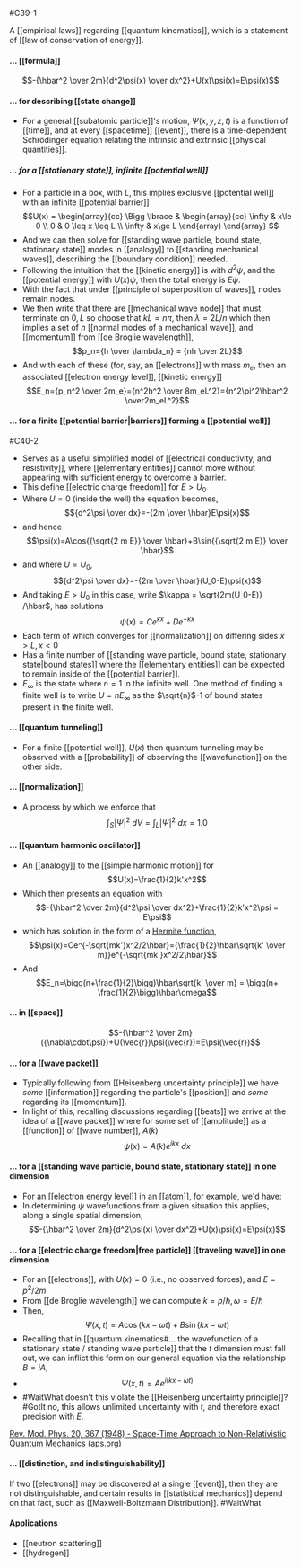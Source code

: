 #C39-1

A [[empirical laws]] regarding [[quantum kinematics]], which is a statement of [[law of conservation of energy]].

#### ... [[formula]]
$$-{\hbar^2 \over 2m}{d^2\psi(x) \over dx^2}+U(x)\psi(x)=E\psi(x)$$

#### ... for describing [[state change]]
- For a general [[subatomic particle]]'s motion, $\Psi(x,y,z,t)$ is a function of [[time]], and at every [[spacetime]] [[event]], there is a time-dependent Schrödinger equation relating the intrinsic and extrinsic [[physical quantities]].

##### ... for a [[stationary state]], infinite [[potential well]]
- For a particle in a box, with $L$, this implies exclusive [[potential well]] with an infinite [[potential barrier]] $$U(x) = 
\begin{array}{cc}
  \Bigg \lbrace & 
    \begin{array}{cc}
	  \infty & x\le 0 \\
	  0 & 0 \leq x \leq L \\
      \infty & x\ge L
    \end{array}
\end{array}
$$ 
- And we can then solve for [[standing wave particle, bound state, stationary state]] modes in [[analogy]] to [[standing mechanical waves]], describing the [[boundary condition]] needed.
- Following the intuition that the [[kinetic energy]] is with $d^2 \psi$, and the [[potential energy]] with $U(x)\psi$, then the total energy is $E\psi$.
- With the fact that under [[principle of superposition of waves]], nodes remain nodes.
- We then write that there are [[mechanical wave node]] that must terminate on $0,L$ so choose that $kL=n\pi$, then $\lambda = {2L / n}$ which then implies a set of $n$ [[normal modes of a mechanical wave]], and [[momentum]] from [[de Broglie wavelength]], $$p_n={h \over \lambda_n} = {nh \over 2L}$$
- And with each of these (for, say, an [[electrons]] with mass $m_e$, then an associated [[electron energy level]],  [[kinetic energy]] $$E_n={p_n^2 \over 2m_e}={n^2h^2 \over 8m_eL^2}={n^2\pi^2\hbar^2 \over2m_eL^2}$$

#### ... for a finite [[potential barrier|barriers]] forming a [[potential well]]
#C40-2
- Serves as a useful simplified model of [[electrical conductivity, and resistivity]], where [[elementary entities]] cannot move without appearing with sufficient energy to overcome a barrier.
- This define [[electric charge freedom]] for $E>U_0$ 
- Where $U=0$ (inside the well) the equation becomes, $${d^2\psi \over dx}=-{2m \over \hbar}E\psi(x)$$
- and hence $$\psi(x)=A\cos{{\sqrt{2 m E}} \over \hbar}+B\sin{{\sqrt{2 m E}} \over \hbar}$$
- and where $U=U_0$, $${d^2\psi \over dx}=-{2m \over \hbar}(U_0-E)\psi(x)$$
- And taking $E>U_0$ in this case, write $\kappa = \sqrt{2m(U_0-E)} /\hbar$, has solutions $$\psi(x)=Ce^{\kappa x}+De^{-\kappa x}$$
- Each term of which converges for [[normalization]] on differing sides $x>L, x<0$ 
- Has a finite number of [[standing wave particle, bound state, stationary state|bound states]] where the [[elementary entities]] can be expected to remain inside of the [[potential barrier]].
- $E_\infty$ is the state where $n=1$ in the infinite well. One method of finding a finite well is to write $U = nE_\infty$ as the $\sqrt{n}$-1 of bound states present in the finite well.

#### ... [[quantum tunneling]]
- For a finite [[potential well]], $U(x)$ then quantum tunneling may be observed with a [[probability]] of observing the [[wavefunction]] on the other side.

#### ... [[normalization]]
- A process by which we enforce that $$\int_S|\Psi|^2\ dV=\int_L|\Psi|^2\ dx=1.0$$
#### ... [[quantum harmonic oscillator]]
- An [[analogy]] to the [[simple harmonic motion]] for $$U(x)=\frac{1}{2}k'x^2$$
- Which then presents an equation with $$-{\hbar^2 \over 2m}{d^2\psi \over dx^2}+\frac{1}{2}k'x^2\psi = E\psi$$
- which has solution in the form of a [Hermite function](obsidian://open?vault=Calculus%20Review&file=Hermite%20polynomials), $$\psi(x)=Ce^{-\sqrt{mk'}x^2/2\hbar}={\frac{1}{2}\hbar\sqrt{k' \over m}}e^{-\sqrt{mk'}x^2/2\hbar}$$
- And $$E_n=\bigg(n+\frac{1}{2}\bigg)\hbar\sqrt{k' \over m} = \bigg(n+ \frac{1}{2}\bigg)\hbar\omega$$

#### ... in [[space]]
$$-{\hbar^2 \over 2m}({\nabla\cdot\psi})+U(\vec{r})\psi(\vec{r})=E\psi(\vec{r})$$

#### ... for a [[wave packet]]
- Typically following from [[Heisenberg uncertainty principle]] we have *some* [[information]] regarding the particle's [[position]] and *some* regarding its [[momentum]].
- In light of this, recalling discussions regarding [[beats]] we arrive at the idea of a [[wave packet]] where for some set of [[amplitude]] as a [[function]] of [[wave number]], $A(k)$ $$\psi(x)=A(k)e^{ikx}\ dx$$

#### ... for a [[standing wave particle, bound state, stationary state]] in one dimension
- For an [[electron energy level]] in an [[atom]], for example, we'd have:
- In determining $\psi$ wavefunctions from a given situation this applies, along a single spatial dimension, $$-{\hbar^2 \over 2m}{d^2\psi(x) \over dx^2}+U(x)\psi(x)=E\psi(x)$$

#### ... for a [[electric charge freedom|free particle]] [[traveling wave]] in one dimension
- For an [[electrons]], with $U(x)=0$ (i.e., no observed forces), and $E=p^2/2m$
- From [[de Broglie wavelength]] we can compute $k={p/\hbar}, \omega={E / \hbar}$
- Then, $$\Psi(x,t)=A\cos(kx-\omega t)+B\sin(kx-\omega t)$$
- Recalling that in [[quantum kinematics#... the wavefunction of a stationary state / standing wave particle]] that the $t$ dimension must fall out, we can inflict this form on our general equation via the relationship $B=iA$,
- $$\Psi(x,t)=Ae^{i(kx-\omega t)}$$
- #WaitWhat doesn't this violate the [[Heisenberg uncertainty principle]]? #GotIt no, this allows unlimited uncertainty with $t$, and therefore exact precision with $E$.

[Rev. Mod. Phys. 20, 367 (1948) - Space-Time Approach to Non-Relativistic Quantum Mechanics (aps.org)](https://journals.aps.org/rmp/abstract/10.1103/RevModPhys.20.367)

#### ... [[distinction, and indistinguishability]]
If two [[electrons]] may be discovered at a single [[event]], then they are not distinguishable, and certain results in [[statistical mechanics]] depend on that fact, such as [[Maxwell-Boltzmann Distribution]]. #WaitWhat 

#### Applications
- [[neutron scattering]]
- [[hydrogen]]